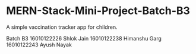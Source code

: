 # MERN-Stack-Mini-Project-Batch-B3
A simple vaccination tracker app for children.

Batch B3
16010122226 Shlok Jain
16010122238 Himanshu Garg
16010122243 Ayush Nayak
